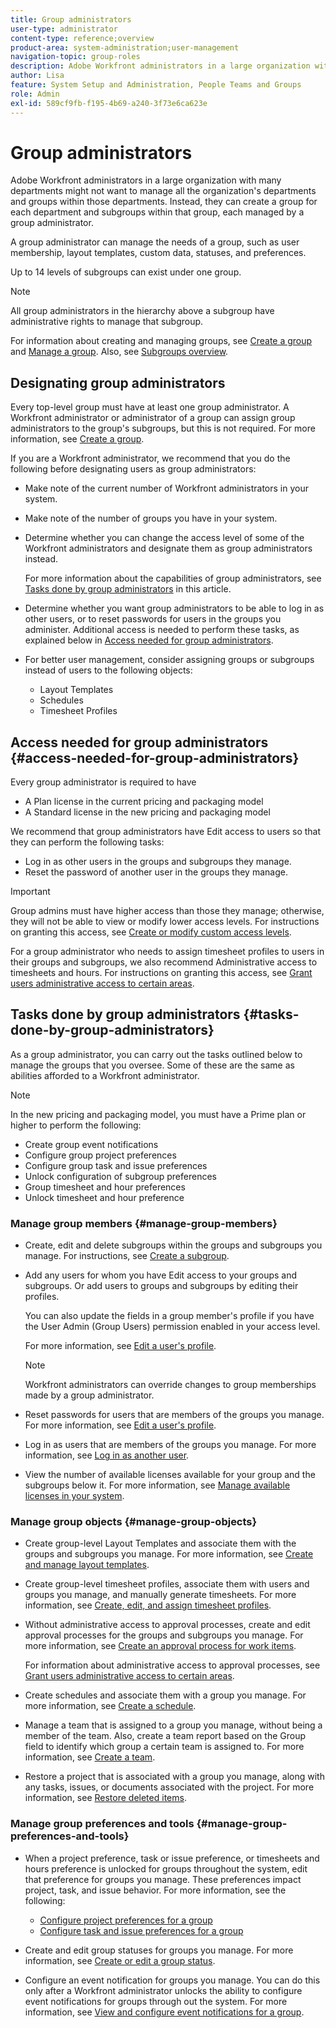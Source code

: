 ```yaml
---
title: Group administrators
user-type: administrator
content-type: reference;overview
product-area: system-administration;user-management
navigation-topic: group-roles
description: Adobe Workfront administrators in a large organization with many departments might not want to manage all the organization's departments and groups within those departments. Instead, they can create a group for each department and subgroups within that group, each managed by a group administrator.
author: Lisa
feature: System Setup and Administration, People Teams and Groups
role: Admin
exl-id: 589cf9fb-f195-4b69-a240-3f73e6ca623e
---
```

# Group administrators

<!-- Audited: 12/2023 -->

Adobe Workfront administrators in a large organization with many departments might not want to manage all the organization's departments and groups within those departments. Instead, they can create a group for each department and subgroups within that group, each managed by a group administrator.

A group administrator can manage the needs of a group, such as user membership, layout templates, custom data, statuses, and preferences.

Up to 14 levels of subgroups can exist under one group.

>[!NOTE]
>
>All group administrators in the hierarchy above a subgroup have administrative rights to manage that subgroup.

For information about creating and managing groups, see [Create a group](../../../administration-and-setup/manage-groups/create-and-manage-groups/create-a-group.md) and [Manage a group](../../../administration-and-setup/manage-groups/create-and-manage-groups/manage-a-group.md). Also, see [Subgroups overview](../../../administration-and-setup/manage-groups/groups-overview/subgroups.md).

## Designating group administrators

Every top-level group must have at least one group administrator. A Workfront administrator or administrator of a group can assign group administrators to the group's subgroups, but this is not required. For more information, see [Create a group](../../../administration-and-setup/manage-groups/create-and-manage-groups/create-a-group.md).

If you are a Workfront administrator, we recommend that you do the following before designating users as group administrators:

* Make note of the current number of Workfront administrators in your system.
* Make note of the number of groups you have in your system.
* Determine whether you can change the access level of some of the Workfront administrators and designate them as group administrators instead.

  For more information about the capabilities of group administrators, see [Tasks done by group administrators](#tasks-done-by-group-administrators) in this article.

* Determine whether you want group administrators to be able to log in as other users, or to reset passwords for users in the groups you administer. Additional access is needed to perform these tasks, as explained below in [Access needed for group administrators](#access-needed-for-group-administrators).
* For better user management, consider assigning groups or subgroups instead of users to the following objects:

   * Layout Templates
   * Schedules
   * Timesheet Profiles

## Access needed for group administrators {#access-needed-for-group-administrators}

Every group administrator is required to have

* A Plan license in the current pricing and packaging model
* A Standard license in the new pricing and packaging model

We recommend that group administrators have Edit access to users so that they can perform the following tasks:

* Log in as other users in the groups and subgroups they manage.
* Reset the password of another user in the groups they manage.

>[!IMPORTANT]
>
>Group admins must have higher access than those they manage; otherwise, they will not be able to view or modify lower access levels.
>For instructions on granting this access, see [Create or modify custom access levels](../../../administration-and-setup/add-users/configure-and-grant-access/create-modify-access-levels.md).

For a group administrator who needs to assign timesheet profiles to users in their groups and subgroups, we also recommend Administrative access to timesheets and hours. For instructions on granting this access, see [Grant users administrative access to certain areas](../../../administration-and-setup/add-users/configure-and-grant-access/grant-users-admin-access-certain-areas.md).

## Tasks done by group administrators {#tasks-done-by-group-administrators}

As a group administrator, you can carry out the tasks outlined below to manage the groups that you oversee. Some of these are the same as abilities afforded to a Workfront administrator.

>[!NOTE]
>
>In the new pricing and packaging model, you must have a Prime plan or higher to perform the following:
>
> * Create group event notifications
> * Configure group project preferences
> * Configure group task and issue preferences
> * Unlock configuration of subgroup preferences
> * Group timesheet and hour preferences
> * Unlock timesheet and hour preference

### Manage group members {#manage-group-members}

* Create, edit and delete subgroups within the groups and subgroups you manage. For instructions, see [Create a subgroup](../../../administration-and-setup/manage-groups/create-and-manage-subgroups/create-a-subgroup.md).
* Add any users for whom you have Edit access to your groups and subgroups. Or add users to groups and subgroups by editing their profiles.

  You can also update the fields in a group member's profile if you have the User Admin (Group Users) permission enabled in your access level.

  For more information, see [Edit a user's profile](../../../administration-and-setup/add-users/create-and-manage-users/edit-a-users-profile.md).

  >[!NOTE]
  >
  >Workfront administrators can override changes to group memberships made by a group administrator.

* Reset passwords for users that are members of the groups you manage. For more information, see [Edit a user's profile](../../../administration-and-setup/add-users/create-and-manage-users/edit-a-users-profile.md).
* Log in as users that are members of the groups you manage. For more information, see [Log in as another user](../../../administration-and-setup/add-users/create-and-manage-users/log-in-as-another-user.md).
* View the number of available licenses available for your group and the subgroups below it. For more information, see [Manage available licenses in your system](../../../administration-and-setup/get-started-wf-administration/manage-available-licenses-in-your-system.md).

### Manage group objects {#manage-group-objects}

* Create group-level Layout Templates and associate them with the groups and subgroups you manage. For more information, see [Create and manage layout templates](../../../administration-and-setup/customize-workfront/use-layout-templates/create-and-manage-layout-templates.md).
* Create group-level timesheet profiles, associate them with users and groups you manage, and manually generate timesheets. For more information, see [Create, edit, and assign timesheet profiles](../../../timesheets/create-and-manage-timesheets/create-timesheet-profiles.md).
* Without administrative access to approval processes, create and edit approval processes for the groups and subgroups you manage. For more information, see [Create an approval process for work items](../../../administration-and-setup/customize-workfront/configure-approval-milestone-processes/create-approval-processes.md).

  For information about administrative access to approval processes, see [Grant users administrative access to certain areas](../../../administration-and-setup/add-users/configure-and-grant-access/grant-users-admin-access-certain-areas.md).

* Create schedules and associate them with a group you manage. For more information, see [Create a schedule](../../../administration-and-setup/set-up-workfront/configure-timesheets-schedules/create-schedules.md).
* Manage a team that is assigned to a group you manage, without being a member of the team. Also, create a team report based on the Group field to identify which group a certain team is assigned to. For more information, see [Create a team](../../../people-teams-and-groups/create-and-manage-teams/create-a-team.md).
* Restore a project that is associated with a group you manage, along with any tasks, issues, or documents associated with the project. For more information, see [Restore deleted items](../../../administration-and-setup/manage-workfront/manage-deleted-items/restore-deleted-items.md).

### Manage group preferences and tools {#manage-group-preferences-and-tools}

* When a project preference, task or issue preference, or timesheets and hours preference is unlocked for groups throughout the system, edit that preference for groups you manage. These preferences impact project, task, and issue behavior. For more information, see the following:

   * [Configure project preferences for a group](../../../administration-and-setup/manage-groups/create-and-manage-groups/configure-project-preferences-group.md) 
   * [Configure task and issue preferences for a group](../../../administration-and-setup/manage-groups/create-and-manage-groups/configure-task-issue-preferences-group.md)

* Create and edit group statuses for groups you manage. For more information, see [Create or edit a group status](../../../administration-and-setup/manage-groups/manage-group-statuses/create-or-edit-a-group-status.md).
* Configure an event notification for groups you manage. You can do this only after a Workfront administrator unlocks the ability to configure event notifications for groups through out the system. For more information, see [View and configure event notifications for a group](../../../administration-and-setup/manage-groups/create-and-manage-groups/view-and-configure-event-notifications-group.md).

